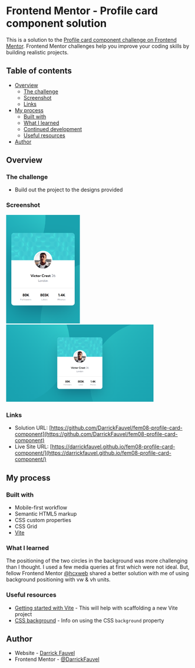 # Frontend Mentor - Profile card component solution

This is a solution to the [Profile card component challenge on Frontend Mentor](https://www.frontendmentor.io/challenges/profile-card-component-cfArpWshJ). Frontend Mentor challenges help you improve your coding skills by building realistic projects.

## Table of contents

- [Overview](#overview)
  - [The challenge](#the-challenge)
  - [Screenshot](#screenshot)
  - [Links](#links)
- [My process](#my-process)
  - [Built with](#built-with)
  - [What I learned](#what-i-learned)
  - [Continued development](#continued-development)
  - [Useful resources](#useful-resources)
- [Author](#author)

## Overview

### The challenge

- Build out the project to the designs provided

### Screenshot

<img src="https://github.com/DarrickFauvel/fem08-profile-card-component/blob/main/screenshot-mobile.png" width="200" />
<img src="https://github.com/DarrickFauvel/fem08-profile-card-component/blob/main/screenshot-desktop.png" width="400" />

### Links

- Solution URL: [https://github.com/DarrickFauvel/fem08-profile-card-component](https://github.com/DarrickFauvel/fem08-profile-card-component)
- Live Site URL: [https://darrickfauvel.github.io/fem08-profile-card-component/](https://darrickfauvel.github.io/fem08-profile-card-component/)

## My process

### Built with

- Mobile-first workflow
- Semantic HTML5 markup
- CSS custom properties
- CSS Grid
- [Vite](https://vitejs.dev/)

### What I learned

The positioning of the two circles in the background was more challenging than I thought. I used a few media queries at first which were not ideal. But, fellow Frontend Mentor [@hcxweb](https://www.frontendmentor.io/profile/hcxweb) shared a better solution with me of using background positioning with vw & vh units.

### Useful resources

- [Getting started with Vite](https://vitejs.dev/guide/#scaffolding-your-first-vite-project) - This will help with scaffolding a new Vite project
- [CSS background](https://developer.mozilla.org/en-US/docs/Web/CSS/background) - Info on using the CSS `background` property

## Author

- Website - [Darrick Fauvel](https://www.darrickfauvel.com)
- Frontend Mentor - [@DarrickFauvel](https://www.frontendmentor.io/profile/DarrickFauvel)
